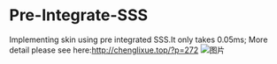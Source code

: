 # Pre-Integrate-SSS
Implementing skin using pre integrated SSS.It only takes 0.05ms;
More detail please see here:http://chenglixue.top/?p=272
![图片](https://github.com/user-attachments/assets/7e6b8ffd-e082-4347-96ec-923cf661b94c)
